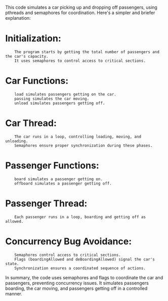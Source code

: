 This code simulates a car picking up and dropping off passengers, 
using pthreads and semaphores for coordination. Here's a simpler and briefer explanation:

# Initialization:
        The program starts by getting the total number of passengers and the car's capacity.
        It uses semaphores to control access to critical sections.

# Car Functions:
        load simulates passengers getting on the car.
        passing simulates the car moving.
        unload simulates passengers getting off.

# Car Thread:
        The car runs in a loop, controlling loading, moving, and unloading.
        Semaphores ensure proper synchronization during these phases.

# Passenger Functions:
        board simulates a passenger getting on.
        offboard simulates a passenger getting off.

# Passenger Thread:
        Each passenger runs in a loop, boarding and getting off as allowed.

# Concurrency Bug Avoidance:
        Semaphores control access to critical sections.
        Flags (boardingAllowed and deBoardingAllowed) signal the car's state.
        Synchronization ensures a coordinated sequence of actions.

In summary, the code uses semaphores and flags to coordinate the car and passengers, preventing concurrency issues. It simulates passengers boarding, the car moving, and passengers getting off in a controlled manner.

